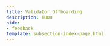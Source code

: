 ```yaml
---
title: Validator Offboarding
description: TODO
hide: 
- feedback
template: subsection-index-page.html
---
```

